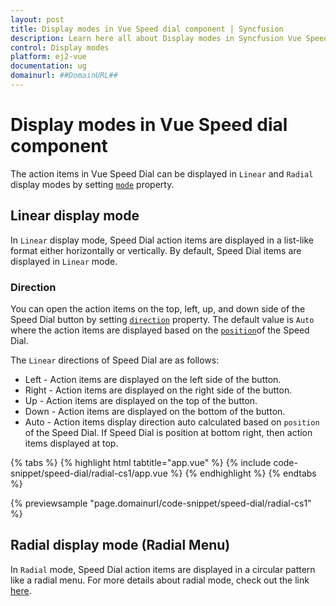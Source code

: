 ```yaml
---
layout: post
title: Display modes in Vue Speed dial component | Syncfusion
description: Learn here all about Display modes in Syncfusion Vue Speed dial component of Syncfusion Essential JS 2 and more.
control: Display modes 
platform: ej2-vue
documentation: ug
domainurl: ##DomainURL##
---
```


# Display modes in Vue Speed dial component

The action items in Vue Speed Dial can be displayed in `Linear` and `Radial` display modes by setting [`mode`](https://ej2.syncfusion.com/vue/documentation/api/speed-dial/#mode) property.

## Linear display mode

In `Linear` display mode, Speed Dial action items are displayed in a list-like format either horizontally or vertically. By default, Speed Dial items are displayed in `Linear` mode.

### Direction

You can open the action items on the top, left, up, and down side of the Speed Dial button by setting [`direction`](https://ej2.syncfusion.com/vue/documentation/api/speed-dial/#direction) property. The default value is `Auto` where the action items are displayed based on the [`position`](https://ej2.syncfusion.com/vue/documentation/api/speed-dial/#position)of the Speed Dial.

The `Linear` directions of Speed Dial are as follows:

* Left - Action items are displayed on the left side of the button.
* Right - Action items are displayed on the right side of the button.
* Up - Action items are displayed on the top of the button.
* Down - Action items are displayed on the bottom of the button.
* Auto - Action items display direction auto calculated based on `position` of the Speed Dial. If Speed Dial is position at bottom right, then action items displayed at top.

{% tabs %}
{% highlight html tabtitle="app.vue" %}
{% include code-snippet/speed-dial/radial-cs1/app.vue %}
{% endhighlight %}
{% endtabs %}
        
{% previewsample "page.domainurl/code-snippet/speed-dial/radial-cs1" %}

## Radial display mode (Radial Menu)

In `Radial` mode, Speed Dial action items are displayed in a circular pattern like a radial menu. For more details about radial mode, check out the link [here](https://ej2.syncfusion.com/vue/documentation/speed-dial/radial-menu/).